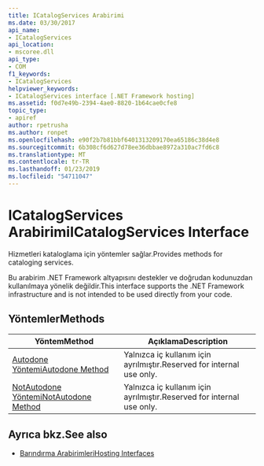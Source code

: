 ```yaml
---
title: ICatalogServices Arabirimi
ms.date: 03/30/2017
api_name:
- ICatalogServices
api_location:
- mscoree.dll
api_type:
- COM
f1_keywords:
- ICatalogServices
helpviewer_keywords:
- ICatalogServices interface [.NET Framework hosting]
ms.assetid: f0d7e49b-2394-4ae0-8820-1b64cae0cfe8
topic_type:
- apiref
author: rpetrusha
ms.author: ronpet
ms.openlocfilehash: e90f2b7b81bbf6401313209170ea65186c38d4e8
ms.sourcegitcommit: 6b308cf6d627d78ee36dbbae8972a310ac7fd6c8
ms.translationtype: MT
ms.contentlocale: tr-TR
ms.lasthandoff: 01/23/2019
ms.locfileid: "54711047"
---
```

# <a name="icatalogservices-interface"></a><span data-ttu-id="622a5-102">ICatalogServices Arabirimi</span><span class="sxs-lookup"><span data-stu-id="622a5-102">ICatalogServices Interface</span></span>
<span data-ttu-id="622a5-103">Hizmetleri kataloglama için yöntemler sağlar.</span><span class="sxs-lookup"><span data-stu-id="622a5-103">Provides methods for cataloging services.</span></span>  
  
 <span data-ttu-id="622a5-104">Bu arabirim .NET Framework altyapısını destekler ve doğrudan kodunuzdan kullanılmaya yönelik değildir.</span><span class="sxs-lookup"><span data-stu-id="622a5-104">This interface supports the .NET Framework infrastructure and is not intended to be used directly from your code.</span></span>  
  
## <a name="methods"></a><span data-ttu-id="622a5-105">Yöntemler</span><span class="sxs-lookup"><span data-stu-id="622a5-105">Methods</span></span>  
  
|<span data-ttu-id="622a5-106">Yöntem</span><span class="sxs-lookup"><span data-stu-id="622a5-106">Method</span></span>|<span data-ttu-id="622a5-107">Açıklama</span><span class="sxs-lookup"><span data-stu-id="622a5-107">Description</span></span>|  
|------------|-----------------|  
|[<span data-ttu-id="622a5-108">Autodone Yöntemi</span><span class="sxs-lookup"><span data-stu-id="622a5-108">Autodone Method</span></span>](../../../../docs/framework/unmanaged-api/hosting/icatalogservices-autodone-method.md)|<span data-ttu-id="622a5-109">Yalnızca iç kullanım için ayrılmıştır.</span><span class="sxs-lookup"><span data-stu-id="622a5-109">Reserved for internal use only.</span></span>|  
|[<span data-ttu-id="622a5-110">NotAutodone Yöntemi</span><span class="sxs-lookup"><span data-stu-id="622a5-110">NotAutodone Method</span></span>](../../../../docs/framework/unmanaged-api/hosting/icatalogservices-notautodone-method.md)|<span data-ttu-id="622a5-111">Yalnızca iç kullanım için ayrılmıştır.</span><span class="sxs-lookup"><span data-stu-id="622a5-111">Reserved for internal use only.</span></span>|  
  
## <a name="see-also"></a><span data-ttu-id="622a5-112">Ayrıca bkz.</span><span class="sxs-lookup"><span data-stu-id="622a5-112">See also</span></span>
- [<span data-ttu-id="622a5-113">Barındırma Arabirimleri</span><span class="sxs-lookup"><span data-stu-id="622a5-113">Hosting Interfaces</span></span>](../../../../docs/framework/unmanaged-api/hosting/hosting-interfaces.md)
